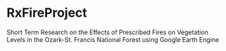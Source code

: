 # RxFireProject
Short Term Research on the Effects of Prescribed Fires on Vegetation Levels in the Ozark-St. Francis National Forest using Google Earth Engine
